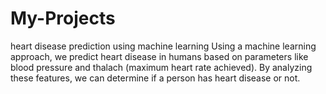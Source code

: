 # My-Projects
heart disease prediction using machine learning 
Using a machine learning approach, we predict heart disease in humans based on parameters like blood pressure and thalach (maximum heart rate achieved). By analyzing these features, we can determine if a person has heart disease or not.
